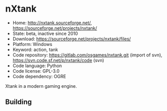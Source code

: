 # nXtank

- Home: http://nxtank.sourceforge.net/, https://sourceforge.net/projects/nxtank/
- State: beta, inactive since 2010
- Download: https://sourceforge.net/projects/nxtank/files/
- Platform: Windows
- Keyword: action, tank
- Code repository: https://gitlab.com/osgames/nxtank.git (import of svn), https://svn.code.sf.net/p/nxtank/code (svn)
- Code language: Python
- Code license: GPL-3.0
- Code dependency: OGRE

Xtank in a modern gaming engine.

## Building
